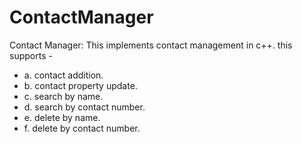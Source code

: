 # ContactManager

Contact Manager:
    This implements contact management in c++.
    this supports -
    <ul>
    <li>a.  contact addition.</li>
    <li>b.  contact property update.  </li>
    <li>c.  search by name.  </li>
    <li>d.  search by contact number.</li>
    <li>e.  delete by name.  </li>
    <li>f.  delete by contact number.</li>
    </ul>
